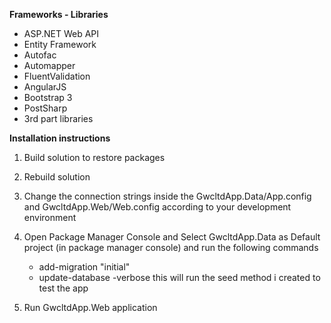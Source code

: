 **Frameworks - Libraries**

* ASP.NET Web API
* Entity Framework
* Autofac
* Automapper
* FluentValidation
* AngularJS
* Bootstrap 3
* PostSharp
* 3rd part libraries


**Installation instructions**

 1. Build solution to restore packages
 2. Rebuild solution
 3. Change the connection strings inside the GwcltdApp.Data/App.config and   GwcltdApp.Web/Web.config according to your development environment
 4. Open Package Manager Console and
   Select GwcltdApp.Data as Default project (in package manager console) and run the following commands
   
     * add-migration "initial"
     * update-database -verbose  this will run the seed method i created to test the app
   
5. Run GwcltdApp.Web application